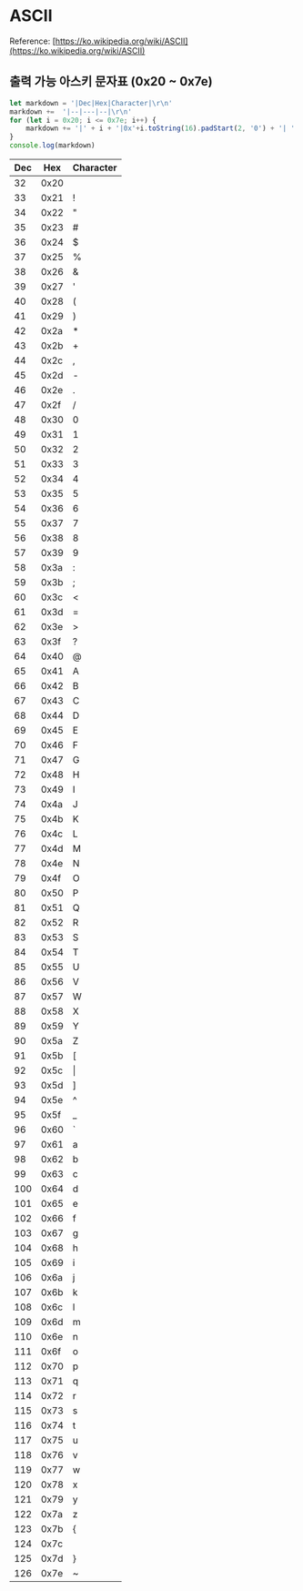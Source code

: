 # ASCII
Reference: [https://ko.wikipedia.org/wiki/ASCII](https://ko.wikipedia.org/wiki/ASCII)
## 출력 가능 아스키 문자표 (0x20 ~ 0x7e)

```javascript
let markdown = '|Dec|Hex|Character|\r\n'
markdown +=  '|--|---|--|\r\n'
for (let i = 0x20; i <= 0x7e; i++) { 
    markdown += '|' + i + '|0x'+i.toString(16).padStart(2, '0') + '| ' + String.fromCharCode(i) + '|\r\n' 
}
console.log(markdown)
```

|Dec|Hex|Character|
|--|---|--|
|32|0x20|  |
|33|0x21| !|
|34|0x22| "|
|35|0x23| #|
|36|0x24| $|
|37|0x25| %|
|38|0x26| &|
|39|0x27| '|
|40|0x28| (|
|41|0x29| )|
|42|0x2a| *|
|43|0x2b| +|
|44|0x2c| ,|
|45|0x2d| -|
|46|0x2e| .|
|47|0x2f| /|
|48|0x30| 0|
|49|0x31| 1|
|50|0x32| 2|
|51|0x33| 3|
|52|0x34| 4|
|53|0x35| 5|
|54|0x36| 6|
|55|0x37| 7|
|56|0x38| 8|
|57|0x39| 9|
|58|0x3a| :|
|59|0x3b| ;|
|60|0x3c| <|
|61|0x3d| =|
|62|0x3e| >|
|63|0x3f| ?|
|64|0x40| @|
|65|0x41| A|
|66|0x42| B|
|67|0x43| C|
|68|0x44| D|
|69|0x45| E|
|70|0x46| F|
|71|0x47| G|
|72|0x48| H|
|73|0x49| I|
|74|0x4a| J|
|75|0x4b| K|
|76|0x4c| L|
|77|0x4d| M|
|78|0x4e| N|
|79|0x4f| O|
|80|0x50| P|
|81|0x51| Q|
|82|0x52| R|
|83|0x53| S|
|84|0x54| T|
|85|0x55| U|
|86|0x56| V|
|87|0x57| W|
|88|0x58| X|
|89|0x59| Y|
|90|0x5a| Z|
|91|0x5b| [|
|92|0x5c| \|
|93|0x5d| ]|
|94|0x5e| ^|
|95|0x5f| _|
|96|0x60| `|
|97|0x61| a|
|98|0x62| b|
|99|0x63| c|
|100|0x64| d|
|101|0x65| e|
|102|0x66| f|
|103|0x67| g|
|104|0x68| h|
|105|0x69| i|
|106|0x6a| j|
|107|0x6b| k|
|108|0x6c| l|
|109|0x6d| m|
|110|0x6e| n|
|111|0x6f| o|
|112|0x70| p|
|113|0x71| q|
|114|0x72| r|
|115|0x73| s|
|116|0x74| t|
|117|0x75| u|
|118|0x76| v|
|119|0x77| w|
|120|0x78| x|
|121|0x79| y|
|122|0x7a| z|
|123|0x7b| {|
|124|0x7c| ||
|125|0x7d| }|
|126|0x7e| ~|
